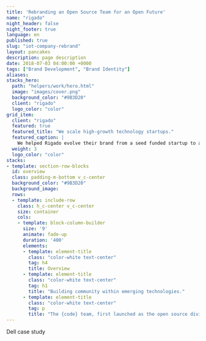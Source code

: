 ```yaml
---
title: 'Rebranding an Open Source Team for an Open Future'
name: "rigado"
night_header: false
night_footer: true
language: en
published: true
slug: "iot-company-rebrand"
layout: pancakes
description: page description
date: 2018-07-03 04:00:00 +0000
tags: ["Brand Development", "Brand Identity"]
aliases:
stacks_hero:
  path: "helpers/work/hero.html"
  image: "images/cover.png"
  background_color: "#9B3D20"
  client: "rigado"
  logo_color: "color"
grid_item:
  client: "rigado"
  featured: true
  featured_title: "We scale high-growth technology startups."
  featured_caption: |
    We helped Rigado evolve their brand from a seed funded startup to an invaluable enterprise solution and now a global company.
  weight: 3
  logo_color: "color"
stacks:
- template: section-row-blocks
  id: overview
  class: padding-m-bottom v_c-center
  background_color: "#9B3D20"
  background_image:
  rows:
  - template: include-row
    class: h_c-center v_c-center
    size: container
    cols:
    - template: block-column-builder
      size: '9'
      animate: fade-up
      duration: '400'
      elements:
      - template: element-title
        class: "color-white text-center"
        tag: h4
        title: Overview
      - template: element-title
        class: "color-white text-center"
        tag: h1
        title: "Building community within emerging technologies."
      - template: element-title
        class: "color-white text-center"
        tag: p
        title: "The {code} team, first launched as the open source division of EMC, began branding work with Fullstack in 2016 when EMC & Dell Computers agreed to merge as the newly formed DellEMC. The {code} initiative had reached success as future DellEMC customers interacted through the {code} community and its platforms. Starting in 2018, {code} was moving to encompass all of open source under Dell Technologies. The {code} team and Fullstack came together to create a cohesive brand platform to support the transition, but more importantly solidify the {code} team as a leader in the open source community and setup the brand for the open future ahead."
--- 
```

Dell case study